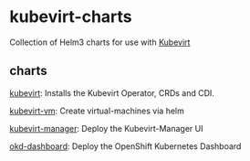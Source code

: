 # kubevirt-charts

Collection of Helm3 charts for use with [Kubevirt](https://kubevirt.io/)


## charts

[kubevirt](./charts/kubevirt): Installs the Kubevirt Operator, CRDs and CDI.

[kubevirt-vm](./charts/kubevirt-vm): Create virtual-machines via helm

[kubevirt-manager](./charts/kubevirt-manager): Deploy the Kubevirt-Manager UI

[okd-dashboard](./charts/okd-dashboard): Deploy the OpenShift Kubernetes Dashboard
